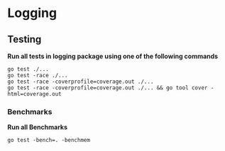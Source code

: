 # Logging

## Testing

**Run all tests in logging package using one of the following commands**

```
go test ./... 
go test -race ./... 
go test -race -coverprofile=coverage.out ./... 
go test -race -coverprofile=coverage.out ./... && go tool cover -html=coverage.out
```

### Benchmarks

**Run all Benchmarks**

```
go test -bench=. -benchmem
```
